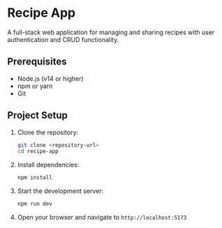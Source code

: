 # Recipe App

A full-stack web application for managing and sharing recipes with user authentication and CRUD functionality.

## Prerequisites

-   Node.js (v14 or higher)
-   npm or yarn
-   Git

## Project Setup

1. Clone the repository:

    ```bash
    git clone <repository-url>
    cd recipe-app
    ```

2. Install dependencies:

    ```bash
    npm install
    ```

3. Start the development server:

    ```bash
    npm run dev
    ```

4. Open your browser and navigate to `http://localhost:5173`
